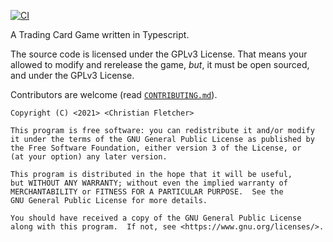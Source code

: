 [![CI](https://github.com/Mistrustfully/tcg/actions/workflows/commit.yml/badge.svg)](https://github.com/Mistrustfully/tcg/actions/workflows/commit.yml)

A Trading Card Game written in Typescript.

The source code is licensed under the GPLv3 License.
That means your allowed to modify and rerelease the game, *but*, it must be open sourced, and under the GPLv3 License.

Contributors are welcome (read [`CONTRIBUTING.md`](https://github.com/Mistrustfully/tcg/blob/master/CONTRIBUTING.md)).

```
Copyright (C) <2021> <Christian Fletcher>

This program is free software: you can redistribute it and/or modify
it under the terms of the GNU General Public License as published by
the Free Software Foundation, either version 3 of the License, or
(at your option) any later version.

This program is distributed in the hope that it will be useful,
but WITHOUT ANY WARRANTY; without even the implied warranty of
MERCHANTABILITY or FITNESS FOR A PARTICULAR PURPOSE.  See the
GNU General Public License for more details.

You should have received a copy of the GNU General Public License
along with this program.  If not, see <https://www.gnu.org/licenses/>.
```

